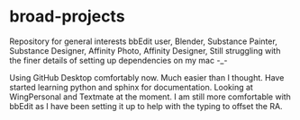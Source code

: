 # broad-projects
Repository for general interests
bbEdit user, 
Blender, 
Substance Painter, 
Substance Designer, 
Affinity Photo, 
Affinity Designer, 
Still struggling with the finer details of setting up dependencies on my mac -_-

Using GitHub Desktop comfortably now. Much easier than I thought. Have started learning python and sphinx for documentation. Looking at WingPersonal and Textmate at the moment. I am still more comfortable with bbEdit as I have been setting it up to help with the typing to offset the RA. 
